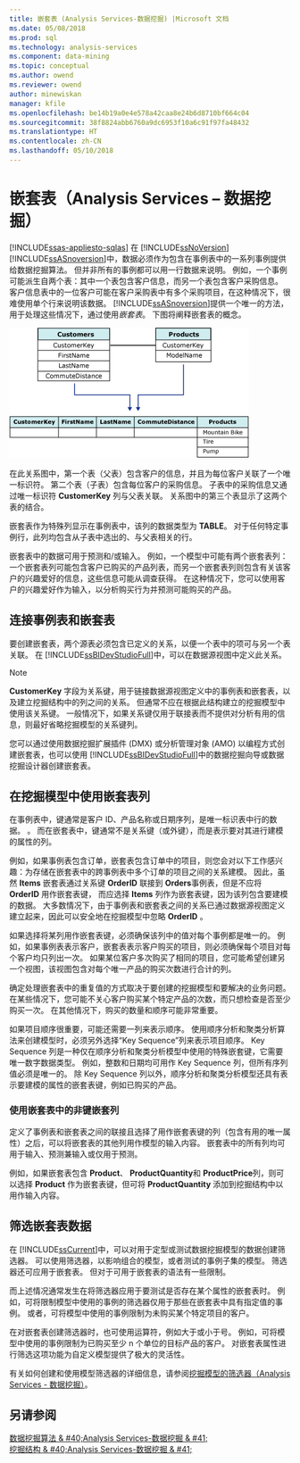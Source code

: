 ```yaml
---
title: 嵌套表 (Analysis Services-数据挖掘) |Microsoft 文档
ms.date: 05/08/2018
ms.prod: sql
ms.technology: analysis-services
ms.component: data-mining
ms.topic: conceptual
ms.author: owend
ms.reviewer: owend
author: minewiskan
manager: kfile
ms.openlocfilehash: be14b19a0e4e578a42caa8e24b6d8710bf664c04
ms.sourcegitcommit: 38f8824abb6760a9dc6953f10a6c91f97fa48432
ms.translationtype: HT
ms.contentlocale: zh-CN
ms.lasthandoff: 05/10/2018
---
```

# <a name="nested-tables-analysis-services---data-mining"></a>嵌套表（Analysis Services – 数据挖掘）
[!INCLUDE[ssas-appliesto-sqlas](../../includes/ssas-appliesto-sqlas.md)]
  在 [!INCLUDE[ssNoVersion](../../includes/ssnoversion-md.md)] [!INCLUDE[ssASnoversion](../../includes/ssasnoversion-md.md)]中，数据必须作为包含在事例表中的一系列事例提供给数据挖掘算法。 但并非所有的事例都可以用一行数据来说明。 例如，一个事例可能派生自两个表：其中一个表包含客户信息，而另一个表包含客户采购信息。 客户信息表中的一位客户可能在客户采购表中有多个采购项目，在这种情况下，很难使用单个行来说明该数据。 [!INCLUDE[ssASnoversion](../../includes/ssasnoversion-md.md)]提供一个唯一的方法，用于处理这些情况下，通过使用*嵌套表*。 下图将阐释嵌套表的概念。  
  
 ![通过使用嵌套的表的两个表组合](../../analysis-services/data-mining/media/nested-tables.gif "两个表组合使用嵌套的表")  
  
 在此关系图中，第一个表（父表）包含客户的信息，并且为每位客户关联了一个唯一标识符。 第二个表（子表）包含每位客户的采购信息。 子表中的采购信息又通过唯一标识符 **CustomerKey** 列与父表关联。 关系图中的第三个表显示了这两个表的结合。  
  
 嵌套表作为特殊列显示在事例表中，该列的数据类型为 **TABLE**。 对于任何特定事例行，此列均包含从子表中选出的、与父表相关的行。  
  
 嵌套表中的数据可用于预测和/或输入。 例如，一个模型中可能有两个嵌套表列：一个嵌套表列可能包含客户已购买的产品列表，而另一个嵌套表列则包含有关该客户的兴趣爱好的信息，这些信息可能从调查获得。 在这种情况下，您可以使用客户的兴趣爱好作为输入，以分析购买行为并预测可能购买的产品。  
  
## <a name="joining-case-tables-and-nested-tables"></a>连接事例表和嵌套表  
 要创建嵌套表，两个源表必须包含已定义的关系，以便一个表中的项可与另一个表关联。 在 [!INCLUDE[ssBIDevStudioFull](../../includes/ssbidevstudiofull-md.md)]中，可以在数据源视图中定义此关系。  
  
> [!NOTE]  
>  **CustomerKey** 字段为关系键，用于链接数据源视图定义中的事例表和嵌套表，以及建立挖掘结构中的列之间的关系。 但通常不应在根据此结构建立的挖掘模型中使用该关系键。 一般情况下，如果关系键仅用于联接表而不提供对分析有用的信息，则最好省略挖掘模型的关系键列。  
  
 您可以通过使用数据挖掘扩展插件 (DMX) 或分析管理对象 (AMO) 以编程方式创建嵌套表，也可以使用 [!INCLUDE[ssBIDevStudioFull](../../includes/ssbidevstudiofull-md.md)]中的数据挖掘向导或数据挖掘设计器创建嵌套表。  
  
## <a name="using-nested-table-columns-in-a-mining-model"></a>在挖掘模型中使用嵌套表列  
 在事例表中，键通常是客户 ID、产品名称或日期序列，是唯一标识表中行的数据。 。 而在嵌套表中，键通常不是关系键（或外键），而是表示要对其进行建模的属性的列。  
  
 例如，如果事例表包含订单，嵌套表包含订单中的项目，则您会对以下工作感兴趣：为存储在嵌套表中的跨事例表中多个订单的项目之间的关系建模。 因此，虽然 **Items** 嵌套表通过关系键 **OrderID** 联接到 **Orders**事例表，但是不应将 **OrderID** 用作嵌套表键， 而应选择 **Items** 列作为嵌套表键，因为该列包含要建模的数据。 大多数情况下，由于事例表和嵌套表之间的关系已通过数据源视图定义建立起来，因此可以安全地在挖掘模型中忽略 **OrderID** 。  
  
 如果选择将某列用作嵌套表键，必须确保该列中的值对每个事例都是唯一的。 例如，如果事例表表示客户，嵌套表表示客户购买的项目，则必须确保每个项目对每个客户均只列出一次。 如果某位客户多次购买了相同的项目，您可能希望创建另一个视图，该视图包含对每个唯一产品的购买次数进行合计的列。  
  
 确定处理嵌套表中的重复值的方式取决于要创建的挖掘模型和要解决的业务问题。 在某些情况下，您可能不关心客户购买某个特定产品的次数，而只想检查是否至少购买一次。 在其他情况下，购买的数量和顺序可能非常重要。  
  
 如果项目顺序很重要，可能还需要一列来表示顺序。  使用顺序分析和聚类分析算法来创建模型时，必须另外选择“Key Sequence”列来表示项目顺序。 Key Sequence 列是一种仅在顺序分析和聚类分析模型中使用的特殊嵌套键，它需要唯一数字数据类型。 例如，整数和日期均可用作 Key Sequence 列，但所有序列值必须是唯一的。 除 Key Sequence 列以外，顺序分析和聚类分析模型还具有表示要建模的属性的嵌套表键，例如已购买的产品。  
  
### <a name="using-non-key-nested-columns-from-a-nested-table"></a>使用嵌套表中的非键嵌套列  
 定义了事例表和嵌套表之间的联接且选择了用作嵌套表键的列（包含有用的唯一属性）之后，可以将嵌套表的其他列用作模型的输入内容。 嵌套表中的所有列均可用于输入、预测兼输入或仅用于预测。  
  
 例如，如果嵌套表包含 **Product**、 **ProductQuantity**和 **ProductPrice**列，则可以选择 **Product** 作为嵌套表键，但可将 **ProductQuantity** 添加到挖掘结构中以用作输入内容。  
  
## <a name="filtering-nested-table-data"></a>筛选嵌套表数据  
 在 [!INCLUDE[ssCurrent](../../includes/sscurrent-md.md)]中，可以对用于定型或测试数据挖掘模型的数据创建筛选器。 可以使用筛选器，以影响组合的模型，或者测试的事例子集的模型。 筛选器还可应用于嵌套表。 但对于可用于嵌套表的语法有一些限制。  
  
 而上述情况通常发生在将筛选器应用于要测试是否存在某个属性的嵌套表时。 例如，可将限制模型中使用的事例的筛选器仅用于那些在嵌套表中具有指定值的事例。 或者，可将模型中使用的事例限制为未购买某个特定项目的客户。  
  
 在对嵌套表创建筛选器时，也可使用运算符，例如大于或小于号。 例如，可将模型中使用的事例限制为已购买至少 n 个单位的目标产品的客户。 对嵌套表属性进行筛选这项功能为自定义模型提供了极大的灵活性。  
  
 有关如何创建和使用模型筛选器的详细信息，请参阅[挖掘模型的筛选器（Analysis Services - 数据挖掘）](../../analysis-services/data-mining/filters-for-mining-models-analysis-services-data-mining.md)。  
  
## <a name="see-also"></a>另请参阅  
 [数据挖掘算法 & #40;Analysis Services-数据挖掘 & #41;](../../analysis-services/data-mining/data-mining-algorithms-analysis-services-data-mining.md)   
 [挖掘结构 & #40;Analysis Services-数据挖掘 & #41;](../../analysis-services/data-mining/mining-structures-analysis-services-data-mining.md)  
  
  
